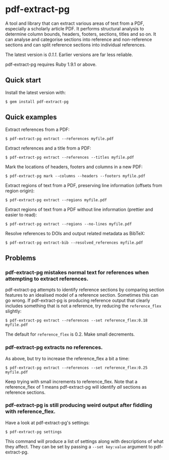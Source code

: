 pdf-extract-pg
===========

A tool and library that can extract various areas of text from a PDF, especially a
scholarly article PDF. It performs structural analysis to determine column bounds, 
headers, footers, sections, titles and so on. It can analyse and categorise sections 
into reference and non-reference sections and can split reference sections into 
individual references.

The latest version is *0.1.1*. Earlier versions are far less reliable.

pdf-extract-pg requires Ruby 1.9.1 or above.

## Quick start

Install the latest version with:

    $ gem install pdf-extract-pg

## Quick examples

Extract references from a PDF:

    $ pdf-extract-pg extract --references myfile.pdf

Extract references and a title from a PDF:

    $ pdf-extract-pg extract --references --titles myfile.pdf

Mark the locations of headers, footers and columns in a new PDF:

    $ pdf-extract-pg mark --columns --headers --footers myfile.pdf

Extract regions of text from a PDF, preserving line information (offsets from region
origin):

    $ pdf-extract-pg extract --regions myfile.pdf

Extract regions of text from a PDF without line information (prettier and easier to read):

    $ pdf-extract-pg extract --regions --no-lines myfile.pdf
    
Resolve references to DOIs and output related metadata as BibTeX:

    $ pdf-extract-pg extract-bib --resolved_references myfile.pdf

## Problems

### pdf-extract-pg mistakes normal text for references when attempting to extract references.

pdf-extract-pg attempts to identify reference sections by comparing section features to
an idealised model of a reference section. Sometimes this can go wrong. If pdf-extract-pg
is producing reference output that clearly includes something that is not a reference, try
reducing the `reference_flex` slightly:

    $ pdf-extract-pg extract --references --set reference_flex:0.18 myfile.pdf

The default for `reference_flex` is 0.2. Make small decrements.

### pdf-extract-pg extracts no references.

As above, but try to increase the reference_flex a bit a time:

    $ pdf-extract-pg extract --references --set reference_flex:0.25 myfile.pdf

Keep trying with small increments to reference_flex. Note that a reference_flex of
1 means pdf-extract-pg will identify *all* sections as reference sections.

### pdf-extract-pg is still producing weird output after fiddling with reference_flex.

Have a look at pdf-extract-pg's settings:

    $ pdf-extract-pg settings

This command will produce a list of settings along with descriptions of what they affect.
They can be set by passing a `--set key:value` argument to pdf-extract-pg.

